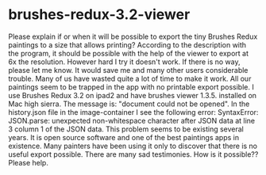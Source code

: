 # brushes-redux-3.2-viewer
Please explain if or when it will be possible to export the tiny Brushes Redux paintings to a size that allows printing? According to the description with the program, it should be possible with the help of the viewer to export at 6x the resolution. However hard I try it doesn't work. If there is no way, please let me know. It would save me and many other users considerable trouble. Many of us have wasted quite a lot of time to make it work. All our paintings seem to be trapped in the app with no printable export possible. I use Brushes Redux 3.2 on ipad2 and have brushes viewer 1.3.5. installed on Mac high sierra. The message is: "document could not be opened". In the history.json file in the image-container I see the following error: SyntaxError: JSON.parse: unexpected non-whitespace character after JSON data at line 3 column 1 of the JSON data. This problem seems to be existing several years. It is open source software and one of the best paintings apps in existence. Many painters have been using it only to discover that there is no useful export possible. There are many sad testimonies. How is it possible?? Please help. 
